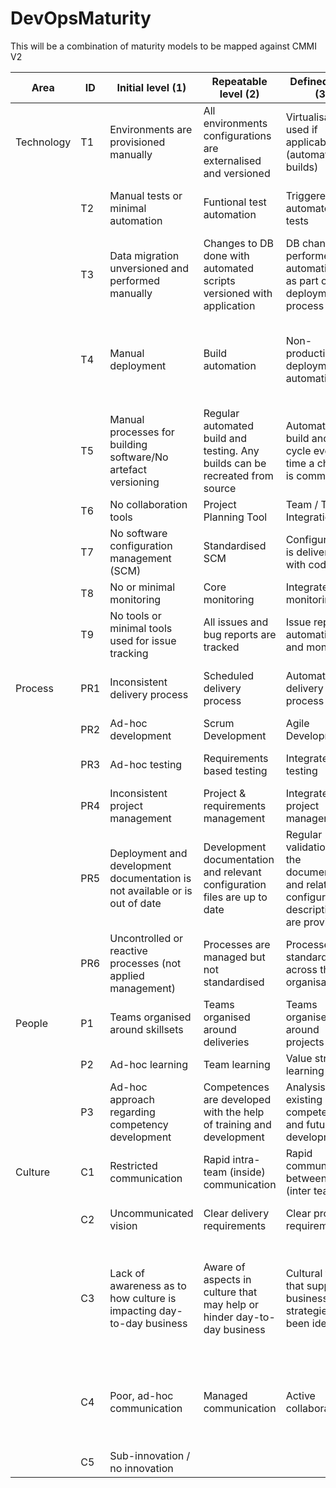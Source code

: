 DevOpsMaturity
==============
This will be a combination of maturity models to be mapped against CMMI V2

| Area       | ID  | Initial level (1)                                                           | Repeatable level (2)                                                         | Defined level (3)                                                                           | Managed level (4)                                                                                    | Oprimised level (5)                                                                                           |
|------------|-----|-----------------------------------------------------------------------------|------------------------------------------------------------------------------|---------------------------------------------------------------------------------------------|------------------------------------------------------------------------------------------------------|---------------------------------------------------------------------------------------------------------------|
| Technology | T1  | Environments are provisioned manually                                       | All environments configurations are externalised and versioned               | Virtualisation used if applicable (automated builds)                                        | All environments managed efficiently                                                                 | Environment provisioned fully automated                                                                       |
|            | T2  | Manual tests or minimal automation                                          | Funtional test automation                                                    | Triggered automated tests                                                                   | Smoked tests and dashboard shared with Operational Team                                              | Choas Monkey                                                                                                  |
|            | T3  | Data migration unversioned and performed manually                           | Changes to DB done with automated scripts versioned with application         | DB changes performed automatically as part of deployment process                            | DB upgrades and rollbacks tested with every deployment                                               | Feedback from DB performed after each release                                                                 |
|            | T4  | Manual deployment                                                           | Build automation                                                             | Non-production deployment automation                                                        | Production deployment automation                                                                     | Ops teams and Dev teams regularly collaborate to manage risks and reduce cycle time                           |
|            | T5  | Manual processes for building software/No artefact versioning               | Regular automated build and testing. Any builds can be recreated from source | Automated build and test cycle every time a change is committed                             | Build metrics gathered, made visible and taken into account                                          | Continuous work on process improvement, better visibility, faster feedback                                    |
|            | T6  | No collaboration tools                                                      | Project Planning Tool                                                        | Team / Toolset Integration                                                                  | Knowledge management tool                                                                            |                                                                                                               |
|            | T7  | No software configuration management (SCM)                                  | Standardised SCM                                                             | Configuration is delivered with code                                                        | Self-healing tools                                                                                   |                                                                                                               |
|            | T8  | No or minimal monitoring                                                    | Core monitoring                                                              | Integrated monitoring                                                                       | Analytics / Intelligence                                                                             |                                                                                                               |
|            | T9  | No tools or minimal tools used for issue tracking                           | All issues and bug reports are tracked                                       | Issue reporting automation and monitoring                                                   | Activities based on received feedback and data                                                       | Continuous delivery process                                                                                   |
| Process    | PR1 | Inconsistent delivery process                                               | Scheduled delivery process                                                   | Automated delivery process                                                                  | Frequent delivery process                                                                            | Development process integrated with Lean Six Sigma                                                            |
|            | PR2 | Ad-hoc development                                                          | Scrum Development                                                            | Agile Development                                                                           | Lean Development                                                                                     | Continuous Testing                                                                                            |
|            | PR3 | Ad-hoc testing                                                              | Requirements based testing                                                   | Integrated testing                                                                          | Quantitative testing                                                                                 | Organised performance management                                                                              |
|            | PR4 | Inconsistent project management                                             | Project & requirements management                                            | Integrated project management                                                               | Quantitative project management                                                                      |                                                                                                               |
|            | PR5 | Deployment and development documentation is not available or is out of date | Development documentation and relevant configuration files are up to date    | Regular validation of the documentation and related configuration descriptions are provided | Documentation process and structure update based on gathered experience and quality requirements     |                                                                                                               |
|            | PR6 | Uncontrolled or reactive processes (not applied management)                 | Processes are managed but not standardised                                   | Processes are standardised across the organisation                                          | Visibility and predictability of entire process & performance                                        | Highly optimised and integrated processes                                                                     |
| People     | P1  | Teams organised around skillsets                                            | Teams organised around deliveries                                            | Teams organised around projects                                                             | Teams organised around products/business lines                                                       | Interdisciplinary teams organised around KPis                                                                 |
|            | P2  | Ad-hoc learning                                                             | Team learning                                                                | Value stream learning                                                                       | X-process learning                                                                                   | External learning                                                                                             |
|            | P3  | Ad-hoc approach regarding competency development                            | Competences are developed with the help of training and development          | Analysis of existing competencies and future development                                    | Mentor usage                                                                                         | Continuous capability improvement                                                                             |
| Culture    | C1  | Restricted communication                                                    | Rapid intra-team (inside) communication                                      | Rapid communication between teams (inter teams)                                             | Frequent collaborative communication                                                                 | Rapid Feedback                                                                                                |
|            | C2  | Uncommunicated vision                                                       | Clear delivery requirements                                                  | Clear project requirements                                                                  | Clear product/business line requirements                                                             | Clear organisational requirements                                                                             |
|            | C3  | Lack of awareness as to how culture is impacting day-to-day business        | Aware of aspects in culture that may help or hinder day-to-day business      | Cultural traits that supported business strategies have been identified                     | Culture viewed as an asset to be managed                                                             | Desired elements of the culture are identified, ingrained and sustainable for creating “the way we work here" |
|            | C4  | Poor, ad-hoc communication                                                  | Managed communication                                                        | Active collaboration                                                                        | Collaboration based on process measurement, which allows to identify bottlenecks and insufficiencies |                                                                                                               |
|            | C5  | Sub-innovation / no innovation                                              |                                                                              |                                                                                             |                                                                                                      |                                                                                                               |
